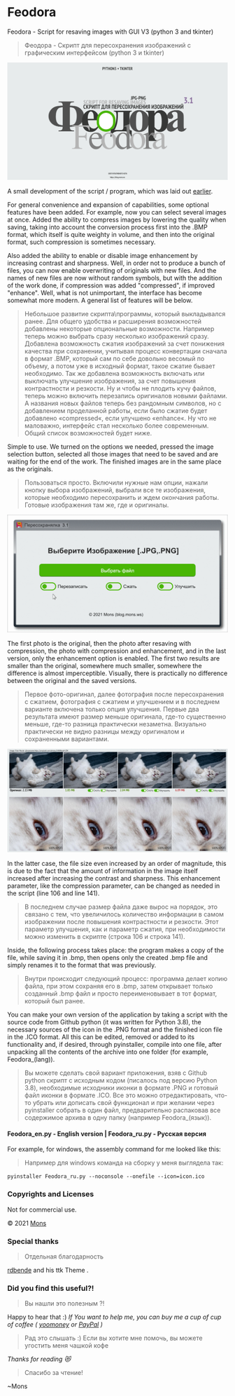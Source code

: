 # Feodora


Feodora - Script for resaving images with GUI  V3 (python 3 and tkinter)
> Феодора - Скрипт для пересохранения изображений с графическим интерфейсом (python 3 и tkinter)

![Light screenshot](https://github.com/blyamur/Feodora/blob/main/ezgif-2-0b191cd9961c.png)

A small development of the script / program, which was laid out [earlier](https://github.com/blyamur/Python-Resaving-Image-with-GUI).

For general convenience and expansion of capabilities, some optional features have been added. For example, now you can select several images at once. Added the ability to compress images by lowering the quality when saving, taking into account the conversion process first into the .BMP format, which itself is quite weighty in volume, and then into the original format, such compression is sometimes necessary.

Also added the ability to enable or disable image enhancement by increasing contrast and sharpness. Well, in order not to produce a bunch of files, you can now enable overwriting of originals with new files. And the names of new files are now without random symbols, but with the addition of the work done, if compression was added "compressed", if improved "enhance". Well, what is not unimportant, the interface has become somewhat more modern. A general list of features will be below.


> Небольшое развитие скрипта\программы, который выкладывался ранее.
> Для общего удобства и расширения возможностей добавлены некоторые опциональные возможности. Например теперь можно выбрать сразу несколько изображений сразу. Добавлена возможность сжатия изображений за счет понижения качества при сохранении, учитывая процесс конвертации сначала в формат .BMP, который сам по себе довольно весомый по объему, а потом уже в исходный формат, такое сжатие бывает необходимо.
> Так же добавлена возможность включать или выключать улучшение изображения, за счет повышения контрастности и резкости. Ну и чтобы не плодить кучу файлов, теперь можно включить перезапись оригиналов новыми файлами. А названия новых файлов теперь без рандомным символов, но с добавлением проделанной работы, если было сжатие будет добавлено «compressed«, если улучшено «enhance«. Ну что не маловажно, интерфейс стал несколько более современным. Общий список возможностей будет ниже.


Simple to use. We turned on the options we needed, pressed the image selection button, selected all those images that need to be saved and are waiting for the end of the work. The finished images are in the same place as the originals.
> Пользоваться просто. Включили нужные нам опции, нажали кнопку выбора изображений, выбрали все те изображения, которые необходимо пересохранить и ждем окончания работы. Готовые изображения там же, где и оригиналы. 
> 
![Light screenshot](https://github.com/blyamur/Feodora/blob/main/ezgif-2-0b191cd9961c.gif)

The first photo is the original, then the photo after resaving with compression, the photo with compression and enhancement, and in the last version, only the enhancement option is enabled. The first two results are smaller than the original, somewhere much smaller, somewhere the difference is almost imperceptible. Visually, there is practically no difference between the original and the saved versions.
> Первое фото-оригинал, далее фотография после пересохранения с сжатием, фотография с сжатием и улучшением и в последнем варианте включена только опция улучшения. Первые два результата имеют размер меньше оригинала, где-то существенно меньше, где-то разница практически незаметна. Визуально практически не видно разницы между оригиналом и сохраненными вариантами.

![Light screenshot](https://github.com/blyamur/Feodora/blob/main/process_il_cat-1280x599.jpg)

In the latter case, the file size even increased by an order of magnitude, this is due to the fact that the amount of information in the image itself increased after increasing the contrast and sharpness. This enhancement parameter, like the compression parameter, can be changed as needed in the script (line 106 and line 141).
> В последнем случае размер файла даже вырос на порядок, это связано с тем, что увеличилось количество информации в самом изображении после повышения контрастности и резкости. Этот параметр улучшения, как и параметр сжатия, при необходимости можно изменить в скрипте (строка 106 и строка 141).

Inside, the following process takes place: the program makes a copy of the file, while saving it in .bmp, then opens only the created .bmp file and simply renames it to the format that was previously.
> Внутри происходит следующий процесс: программа делает копию файла, при этом сохраняя его в .bmp, затем открывает только созданный .bmp файл и просто переименовывает в тот формат, который был ранее. 


You can make your own version of the application by taking a script with the source code from Github python (it was written for Python 3.8), the necessary sources of the icon in the .PNG format and the finished icon file in the .ICO format. All this can be edited, removed or added to its functionality and, if desired, through pyinstaller, compile into one file, after unpacking all the contents of the archive into one folder (for example, Feodora_(lang)).
> Вы можете сделать свой вариант приложения, взяв с Github python скрипт с исходным кодом (писалось под версию Python 3.8), необходимые исходники иконки в формате .PNG и готовый файл иконки в формате .ICO. Все это можно отредактировать, что-то убрать или дописать свой функционал и при желании через pyinstaller собрать в один файл, предварительно распаковав все содержимое архива в одну папку (например Feodora_(язык)).

#### Feodora_en.py - English version |  Feodora_ru.py  - Русская версия

For example, for windows, the assembly command for me looked like this:
> Например для windows команда на сборку у меня выглядела так:

``` 
pyinstaller Feodora_ru.py --noconsole --onefile --icon=icon.ico
```

### Copyrights and Licenses
Not for commercial use.

© 2021  [Mons](https://blog.mons.ws)

### Special thanks
> Отдельная благодарность  

[rdbende](https://github.com/rdbende/Sun-Valley-ttk-theme) and his ttk Theme .

### Did you find this useful?!
> Вы нашли это  полезным ?!

Happy to hear that :) *If You want to help me, you can buy me a cup of cup of coffee ( [yoomoney](https://yoomoney.ru/to/41001158104834) or [PayPal](https://paypal.me/enkonu) )*

> Рад это слышать :) Если вы хотите мне помочь, вы можете угостить меня чашкой кофе


*Thanks for reading :heart_eyes_cat:*
> Спасибо за чтение!

~Mons

